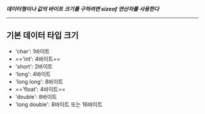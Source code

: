 ***데이터형이나 값의 바이트 크기를 구하려면 sizeof 연산자를 사용한다***
______
## 기본 데이터 타입 크기 ##

- 'char': 1바이트
- =='int': 4바이트==
- 'short': 2바이트
- 'long': 4바이트
- 'long long': 8바이트
- =='float': 4바이트==
- 'double': 8바이트
- 'long double': 8바이트 또는 16바이트